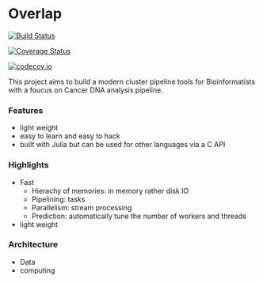 # Overlap

[![Build Status](https://travis-ci.org/zhmz90/Overlap.jl.svg?branch=master)](https://travis-ci.org/zhmz90/Overlap.jl)

[![Coverage Status](https://coveralls.io/repos/zhmz90/Overlap.jl/badge.svg?branch=master&service=github)](https://coveralls.io/github/zhmz90/Overlap.jl?branch=master)

[![codecov.io](http://codecov.io/github/zhmz90/Overlap.jl/coverage.svg?branch=master)](http://codecov.io/github/zhmz90/Overlap.jl?branch=master)

This project aims to build a modern cluster pipeline tools for Bioinformatists with a foucus on Cancer DNA analysis pipeline.

### Features
- light weight
- easy to learn and easy to hack
- built with Julia but can be used for other languages via a C API

### Highlights
- Fast
  - Hierachy of memories: in memory rather disk IO
  - Pipelining: tasks
  - Parallelism: stream processing
  - Prediction: automatically tune the number of workers and threads
- light weight

### Architecture
- Data
- computing

